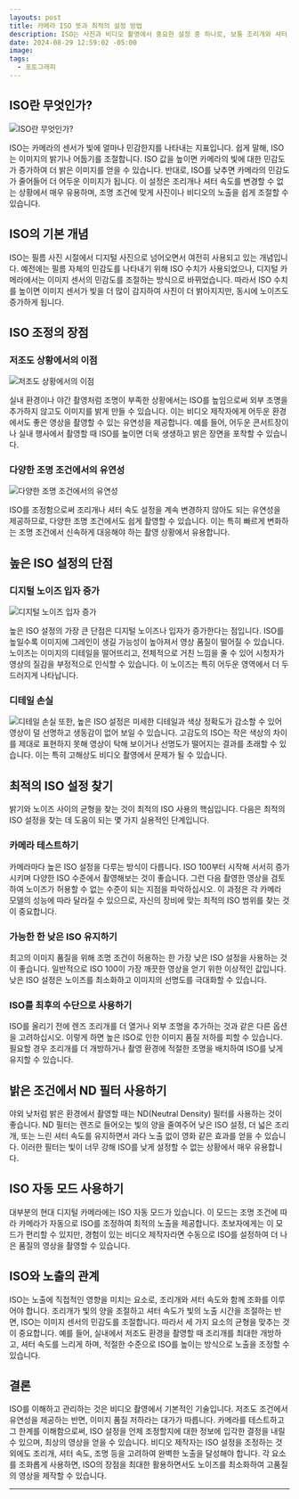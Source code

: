 ```yaml
---
layouts: post
title: 카메라 ISO 뜻과 최적의 설정 방법
description: ISO는 사진과 비디오 촬영에서 중요한 설정 중 하나로, 보통 조리개와 셔터 속도와 함께 '노출 삼각형'의 세 번째 요소를 형성합니다. ISO의 역할과 그것이 비디오 촬영에 미치는 영향을 이해하는 것은 초보자와 숙련된 비디오 제작자 모두에게 필수적입니다. 이 글에서는 ISO가 무엇인지, ISO가 영상에 어떻게 영향을 미치는지, 그리고 ISO를 효과적으로 사용하는 방법에 대한 실용적인 팁을 다룰 것입니다.
date: 2024-08-29 12:59:02 -05:00
image: 
tags:
  - 포토그래피
---
```

## ISO란 무엇인가?
![ISO란 무엇인가?](https://filedn.com/lxYUyBYoJ0PucMh95Q3054u/GitBlog/Meta-page/%ED%8F%AC%ED%86%A0%EA%B7%B8%EB%9E%98%ED%94%BC/2024-08-29-%EC%B9%B4%EB%A9%94%EB%9D%BC%20ISO%20%EB%9C%BB%EA%B3%BC%20%EC%B5%9C%EC%A0%81%EC%9D%98%20%EC%84%A4%EC%A0%95%20%EB%B0%A9%EB%B2%95/What%20is%20an%20ISO%20on%20Camera_00.webp)

ISO는 카메라의 센서가 빛에 얼마나 민감한지를 나타내는 지표입니다. 쉽게 말해, ISO는 이미지의 밝기나 어둡기를 조절합니다. ISO 값을 높이면 카메라의 빛에 대한 민감도가 증가하여 더 밝은 이미지를 얻을 수 있습니다. 반대로, ISO를 낮추면 카메라의 민감도가 줄어들어 더 어두운 이미지가 됩니다. 이 설정은 조리개나 셔터 속도를 변경할 수 없는 상황에서 매우 유용하며, 조명 조건에 맞게 사진이나 비디오의 노출을 쉽게 조절할 수 있습니다.

## ISO의 기본 개념

ISO는 필름 사진 시절에서 디지털 사진으로 넘어오면서 여전히 사용되고 있는 개념입니다. 예전에는 필름 자체의 민감도를 나타내기 위해 ISO 수치가 사용되었으나, 디지털 카메라에서는 이미지 센서의 민감도를 조절하는 방식으로 바뀌었습니다. 따라서 ISO 수치를 높이면 이미지 센서가 빛을 더 많이 감지하여 사진이 더 밝아지지만, 동시에 노이즈도 증가하게 됩니다.

## ISO 조정의 장점

### 저조도 상황에서의 이점
![저조도 상황에서의 이점](https://filedn.com/lxYUyBYoJ0PucMh95Q3054u/GitBlog/Meta-page/%ED%8F%AC%ED%86%A0%EA%B7%B8%EB%9E%98%ED%94%BC/2024-08-29-%EC%B9%B4%EB%A9%94%EB%9D%BC%20ISO%20%EB%9C%BB%EA%B3%BC%20%EC%B5%9C%EC%A0%81%EC%9D%98%20%EC%84%A4%EC%A0%95%20%EB%B0%A9%EB%B2%95/ISO%20-%20Benefits%20in%20low%20light%20situations_01.webp)

실내 환경이나 야간 촬영처럼 조명이 부족한 상황에서는 ISO를 높임으로써 외부 조명을 추가하지 않고도 이미지를 밝게 만들 수 있습니다. 이는 비디오 제작자에게 어두운 환경에서도 좋은 영상을 촬영할 수 있는 유연성을 제공합니다. 예를 들어, 어두운 콘서트장이나 실내 행사에서 촬영할 때 ISO를 높이면 더욱 생생하고 밝은 장면을 포착할 수 있습니다.

### 다양한 조명 조건에서의 유연성
![다양한 조명 조건에서의 유연성](https://filedn.com/lxYUyBYoJ0PucMh95Q3054u/GitBlog/Meta-page/%ED%8F%AC%ED%86%A0%EA%B7%B8%EB%9E%98%ED%94%BC/2024-08-29-%EC%B9%B4%EB%A9%94%EB%9D%BC%20ISO%20%EB%9C%BB%EA%B3%BC%20%EC%B5%9C%EC%A0%81%EC%9D%98%20%EC%84%A4%EC%A0%95%20%EB%B0%A9%EB%B2%95/ISO%20-%20Flexibility%20in%20different%20lighting%20conditions_02.webp)

ISO를 조정함으로써 조리개나 셔터 속도 설정을 계속 변경하지 않아도 되는 유연성을 제공하므로, 다양한 조명 조건에서도 쉽게 촬영할 수 있습니다. 이는 특히 빠르게 변화하는 조명 조건에서 신속하게 대응해야 하는 촬영 상황에서 유용합니다.

## 높은 ISO 설정의 단점

### 디지털 노이즈 입자 증가
![디지털 노이즈 입자 증가](https://filedn.com/lxYUyBYoJ0PucMh95Q3054u/GitBlog/Meta-page/%ED%8F%AC%ED%86%A0%EA%B7%B8%EB%9E%98%ED%94%BC/2024-08-29-%EC%B9%B4%EB%A9%94%EB%9D%BC%20ISO%20%EB%9C%BB%EA%B3%BC%20%EC%B5%9C%EC%A0%81%EC%9D%98%20%EC%84%A4%EC%A0%95%20%EB%B0%A9%EB%B2%95/ISO%20-%20Increase%20digital%20noise_03.webp)

높은 ISO 설정의 가장 큰 단점은 디지털 노이즈나 입자가 증가한다는 점입니다. ISO를 높일수록 이미지에 그레인이 생길 가능성이 높아져서 영상 품질이 떨어질 수 있습니다. 노이즈는 이미지의 디테일을 떨어뜨리고, 전체적으로 거친 느낌을 줄 수 있어 시청자가 영상의 질감을 부정적으로 인식할 수 있습니다. 이 노이즈는 특히 어두운 영역에서 더 두드러지게 나타납니다.

### 디테일 손실
![디테일 손실](https://filedn.com/lxYUyBYoJ0PucMh95Q3054u/GitBlog/Meta-page/%ED%8F%AC%ED%86%A0%EA%B7%B8%EB%9E%98%ED%94%BC/2024-08-29-%EC%B9%B4%EB%A9%94%EB%9D%BC%20ISO%20%EB%9C%BB%EA%B3%BC%20%EC%B5%9C%EC%A0%81%EC%9D%98%20%EC%84%A4%EC%A0%95%20%EB%B0%A9%EB%B2%95/ISO%20-%20Loss%20of%20detail_04.webp)
또한, 높은 ISO 설정은 미세한 디테일과 색상 정확도가 감소할 수 있어 영상이 덜 선명하고 생동감이 없어 보일 수 있습니다. 고감도의 ISO는 작은 색상의 차이를 제대로 표현하지 못해 영상이 탁해 보이거나 선명도가 떨어지는 결과를 초래할 수 있습니다. 이는 특히 고해상도 비디오 촬영에서 문제가 될 수 있습니다.

## 최적의 ISO 설정 찾기

밝기와 노이즈 사이의 균형을 찾는 것이 최적의 ISO 사용의 핵심입니다. 다음은 최적의 ISO 설정을 찾는 데 도움이 되는 몇 가지 실용적인 단계입니다.

### 카메라 테스트하기

카메라마다 높은 ISO 설정을 다루는 방식이 다릅니다. ISO 100부터 시작해 서서히 증가시키며 다양한 ISO 수준에서 촬영해보는 것이 좋습니다. 그런 다음 촬영한 영상을 검토하여 노이즈가 허용할 수 없는 수준이 되는 지점을 파악하십시오. 이 과정은 각 카메라 모델의 성능에 따라 달라질 수 있으므로, 자신의 장비에 맞는 최적의 ISO 범위를 찾는 것이 중요합니다.

### 가능한 한 낮은 ISO 유지하기

최고의 이미지 품질을 위해 조명 조건이 허용하는 한 가장 낮은 ISO 설정을 사용하는 것이 좋습니다. 일반적으로 ISO 100이 가장 깨끗한 영상을 얻기 위한 이상적인 값입니다. 낮은 ISO 설정은 노이즈를 최소화하고 이미지의 선명도를 극대화할 수 있습니다.

### ISO를 최후의 수단으로 사용하기

ISO를 올리기 전에 렌즈 조리개를 더 열거나 외부 조명을 추가하는 것과 같은 다른 옵션을 고려하십시오. 이렇게 하면 높은 ISO로 인한 이미지 품질 저하를 피할 수 있습니다. 필요할 경우 조리개를 더 개방하거나 촬영 환경에 적절한 조명을 배치하여 ISO를 낮게 유지할 수 있습니다.

## 밝은 조건에서 ND 필터 사용하기

야외 낮처럼 밝은 환경에서 촬영할 때는 ND(Neutral Density) 필터를 사용하는 것이 좋습니다. ND 필터는 렌즈로 들어오는 빛의 양을 줄여주어 낮은 ISO 설정, 더 넓은 조리개, 또는 느린 셔터 속도를 유지하면서 과다 노출 없이 영화 같은 효과를 얻을 수 있습니다. 이러한 필터는 빛이 너무 강해 ISO를 낮게 설정할 수 없는 상황에서 매우 유용합니다.

## ISO 자동 모드 사용하기

대부분의 현대 디지털 카메라에는 ISO 자동 모드가 있습니다. 이 모드는 조명 조건에 따라 카메라가 자동으로 ISO를 조정하여 최적의 노출을 제공합니다. 초보자에게는 이 모드가 편리할 수 있지만, 경험이 있는 비디오 제작자라면 수동으로 ISO를 설정하여 더 나은 품질의 영상을 촬영할 수 있습니다.

## ISO와 노출의 관계

ISO는 노출에 직접적인 영향을 미치는 요소로, 조리개와 셔터 속도와 함께 조화를 이루어야 합니다. 조리개가 빛의 양을 조절하고 셔터 속도가 빛의 노출 시간을 조절하는 반면, ISO는 이미지 센서의 민감도를 조절합니다. 따라서 세 가지 요소의 균형을 맞추는 것이 중요합니다. 예를 들어, 실내에서 저조도 환경을 촬영할 때 조리개를 최대한 개방하고, 셔터 속도를 느리게 하며, 적절한 수준으로 ISO를 높이는 방식으로 노출을 조정할 수 있습니다.

## 결론

ISO를 이해하고 관리하는 것은 비디오 촬영에서 기본적인 기술입니다. 저조도 조건에서 유연성을 제공하는 반면, 이미지 품질 저하라는 대가가 따릅니다. 카메라를 테스트하고 그 한계를 이해함으로써, ISO 설정을 언제 조정할지에 대한 정보에 입각한 결정을 내릴 수 있으며, 최상의 영상을 얻을 수 있습니다. 비디오 제작자는 ISO 설정을 조정하는 것 외에도 조리개, 셔터 속도, 조명 등을 고려하여 완벽한 노출을 달성해야 합니다. 각 요소를 조화롭게 사용하면, ISO의 장점을 최대한 활용하면서도 노이즈를 최소화하여 고품질의 영상을 제작할 수 있습니다.

---